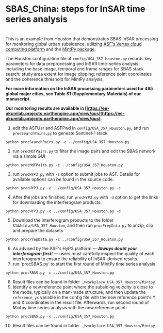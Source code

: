 # SBAS_China: steps for InSAR time series analysis
# 
This is an example from Houston that demonstrates SBAS InSAR processing for monitoring global urban subsidence, utilizing [ASF's Vertex cloud computing platform](https://search.asf.alaska.edu/) and the [MintPy package](https://github.com/insarlab/MintPy).

The Houston configuration file at `config/USA_357_Houston.py` records key parameters for data preprocessing and InSAR time-series analysis; including the base image, temporal and frame ranges for SBAS stack search; study area extent for image clipping; reference point coordinates and the coherence threshold for MintPy analysis.

**For more information on the InSAR processing parameters used for 465 global major cities, see Table S1 (Supplementary Materials) of our manuscript.**

**Our monitoring results are available in [https://ee-pkurelab.projects.earthengine.app/view/gus](https://ee-pkurelab.projects.earthengine.app/view/gus).**

1. edit the ASFUsr and ASFPwd in `config/USA_357_Houston.py`, and run `procSearchPairs.py` to geneate Sentinel-1 stack
<pre><code>python procSearchPairs.py -c ../config/USA_357_Houston.py</code></pre>
2. run `procMdfPairs.py` to filter the image pairs and edit the SBAS network via a simple GUI
<pre><code>python procMdfPairs.py -c ../config/USA_357_Houston.py</code></pre>
3. run `procHYP3.py` with `-s` option to submit jobs to ASF. Details for available options can be found in the source code.
<pre><code>python procHYP3.py -c ../config/USA_357_Houston.py -s</code></pre>
4. After the jobs are finished, run `procHYP3.py` with `-d` option to get the links for downloading the interferogram products. 
<pre><code>python procHYP3.py -c ../config/USA_357_Houston.py -d</code></pre>
5. Download the interferogram products to the folder `S1AAdata/USA_357_Houston`, and then run `procPrepData.py` to unzip, clip and prepare the datasets
<pre><code>python procPrepData.py -c ../config/USA_357_Houston.py</code></pre> 
6. As advised by the ASF's HyP3 platform — ***Always doubt your interferogram first!*** — users must carefully inspect the quality of each interferogram to ensure the reliability of InSAR-derived results. 
7. run 'procSBAS.py' to start the first round of MintPy time series analysis
<pre><code>python procSBAS.py -c ../config/USA_357_Houston.py</code></pre> 
8. Result files can be found in folder `./workplace_USA_357_Houston/Mintpy`
9. Identify a new reference point where the subsiding velocity is close to the mode, typically on a man-made structure; and then update the `reference_yx` variable in the config file with the new reference point's Y and X coordinates in the result file. Afterwards, run second round of Mintpy time series analysis with the new reference point:
<pre><code>python procSBAS.py -c ../config/USA_357_Houston.py</code></pre> 
10. Result files can be found in folder `./workplace_USA_357_Houston/Mintpy`
